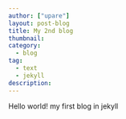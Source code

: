 ```yaml
---
author: ["upare"]
layout: post-blog
title: My 2nd blog
thumbnail: 
category: 
  - blog
tag:
  - text
  - jekyll
description:
---
```

Hello world! my first blog in jekyll